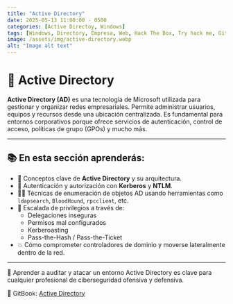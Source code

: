 ```yaml
---
title: "Active Directory"
date: 2025-05-13 11:00:00 - 0500
categories: [Active Directoy, Windows]
tags: [Windows, Directory, Empresa, Web, Hack The Box, Try hack me, GitBook, Libro, Apuntes, Walkthrough, Bloodhound, Rpcclient, LDAP, ManagedUsers, Poisoning de LLMNR-NBT-NS, Pivoting, Ligolo]
image: /assets/img/active-directory.webp
alt: "Image alt text"
---
```

# 🧩 Active Directory

**Active Directory (AD)** es una tecnología de Microsoft utilizada para gestionar y organizar redes empresariales. Permite administrar usuarios, equipos y recursos desde una ubicación centralizada. Es fundamental para entornos corporativos porque ofrece servicios de autenticación, control de acceso, políticas de grupo (GPOs) y mucho más.

---

## 📚 En esta sección aprenderás:

- 🧠 Conceptos clave de **Active Directory** y su arquitectura.
- 🔐 Autenticación y autorización con **Kerberos** y **NTLM**.
- 🕵️‍♂️ Técnicas de enumeración de objetos AD usando herramientas como `ldapsearch`, `BloodHound`, `rpcclient`, etc.
- 🎯 Escalada de privilegios a través de:
  - Delegaciones inseguras
  - Permisos mal configurados
  - Kerberoasting
  - Pass-the-Hash / Pass-the-Ticket
- 💥 Cómo comprometer controladores de dominio y moverse lateralmente dentro de la red.

---

🧠 Aprender a auditar y atacar un entorno Active Directory es clave para cualquier profesional de ciberseguridad ofensiva y defensiva.

🔗 GitBook: [Active Directory](https://pentester-101.gitbook.io/marcos.las)